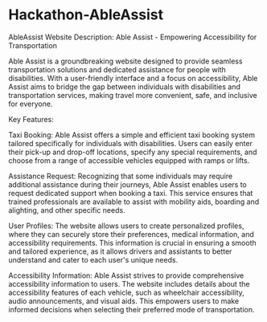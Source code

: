 # Hackathon-AbleAssist
AbleAssist
Website Description: Able Assist - Empowering Accessibility for Transportation

Able Assist is a groundbreaking website designed to provide seamless transportation solutions and dedicated assistance for people with disabilities. With a user-friendly interface and a focus on accessibility, Able Assist aims to bridge the gap between individuals with disabilities and transportation services, making travel more convenient, safe, and inclusive for everyone.

Key Features:

Taxi Booking: Able Assist offers a simple and efficient taxi booking system tailored specifically for individuals with disabilities. Users can easily enter their pick-up and drop-off locations, specify any special requirements, and choose from a range of accessible vehicles equipped with ramps or lifts.

Assistance Request: Recognizing that some individuals may require additional assistance during their journeys, Able Assist enables users to request dedicated support when booking a taxi. This service ensures that trained professionals are available to assist with mobility aids, boarding and alighting, and other specific needs.

User Profiles: The website allows users to create personalized profiles, where they can securely store their preferences, medical information, and accessibility requirements. This information is crucial in ensuring a smooth and tailored experience, as it allows drivers and assistants to better understand and cater to each user's unique needs.

Accessibility Information: Able Assist strives to provide comprehensive accessibility information to users. The website includes details about the accessibility features of each vehicle, such as wheelchair accessibility, audio announcements, and visual aids. This empowers users to make informed decisions when selecting their preferred mode of transportation.
